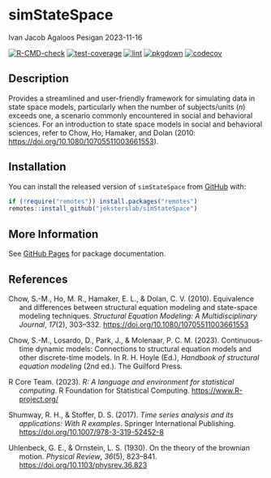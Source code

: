 simStateSpace
================
Ivan Jacob Agaloos Pesigan
2023-11-16

<!-- README.md is generated from .setup/readme/README.Rmd. Please edit that file -->
<!-- badges: start -->

[![R-CMD-check](https://github.com/jeksterslab/simStateSpace/workflows/R-CMD-check/badge.svg)](https://github.com/jeksterslab/simStateSpace/actions)
[![test-coverage](https://github.com/jeksterslab/simStateSpace/actions/workflows/test-coverage.yml/badge.svg)](https://github.com/jeksterslab/simStateSpace/actions/workflows/test-coverage.yml)
[![lint](https://github.com/jeksterslab/simStateSpace/actions/workflows/lint.yml/badge.svg)](https://github.com/jeksterslab/simStateSpace/actions/workflows/lint.yml)
[![pkgdown](https://github.com/jeksterslab/simStateSpace/actions/workflows/pkgdown-gh-pages.yml/badge.svg)](https://github.com/jeksterslab/simStateSpace/actions/workflows/pkgdown-gh-pages.yml)
[![codecov](https://codecov.io/gh/jeksterslab/simStateSpace/branch/main/graph/badge.svg)](https://codecov.io/gh/jeksterslab/simStateSpace)
<!-- badges: end -->

## Description

Provides a streamlined and user-friendly framework for simulating data
in state space models, particularly when the number of subjects/units
($n$) exceeds one, a scenario commonly encountered in social and
behavioral sciences. For an introduction to state space models in social
and behavioral sciences, refer to Chow, Ho, Hamaker, and Dolan (2010:
<https://doi.org/10.1080/10705511003661553>).

## Installation

You can install the released version of `simStateSpace` from
[GitHub](https://github.com/jeksterslab/simStateSpace) with:

``` r
if (!require("remotes")) install.packages("remotes")
remotes::install_github("jeksterslab/simStateSpace")
```

## More Information

See [GitHub Pages](https://jeksterslab.github.io/simStateSpace) for
package documentation.

## References

<div id="refs" class="references csl-bib-body hanging-indent"
line-spacing="2">

<div id="ref-Chow-Ho-Hamaker-etal-2010" class="csl-entry">

Chow, S.-M., Ho, M. R., Hamaker, E. L., & Dolan, C. V. (2010).
Equivalence and differences between structural equation modeling and
state-space modeling techniques. *Structural Equation Modeling: A
Multidisciplinary Journal*, *17*(2), 303–332.
<https://doi.org/10.1080/10705511003661553>

</div>

<div id="ref-Chow-Losardo-Park-etal-2023" class="csl-entry">

Chow, S.-M., Losardo, D., Park, J., & Molenaar, P. C. M. (2023).
Continuous-time dynamic models: Connections to structural equation
models and other discrete-time models. In R. H. Hoyle (Ed.), *Handbook
of structural equation modeling* (2nd ed.). The Guilford Press.

</div>

<div id="ref-RCoreTeam-2023" class="csl-entry">

R Core Team. (2023). *R: A language and environment for statistical
computing*. R Foundation for Statistical Computing.
<https://www.R-project.org/>

</div>

<div id="ref-Shumway-Stoffer-2017" class="csl-entry">

Shumway, R. H., & Stoffer, D. S. (2017). *Time series analysis and its
applications: With R examples*. Springer International Publishing.
<https://doi.org/10.1007/978-3-319-52452-8>

</div>

<div id="ref-Uhlenbeck-Ornstein-1930" class="csl-entry">

Uhlenbeck, G. E., & Ornstein, L. S. (1930). On the theory of the
brownian motion. *Physical Review*, *36*(5), 823–841.
<https://doi.org/10.1103/physrev.36.823>

</div>

</div>
